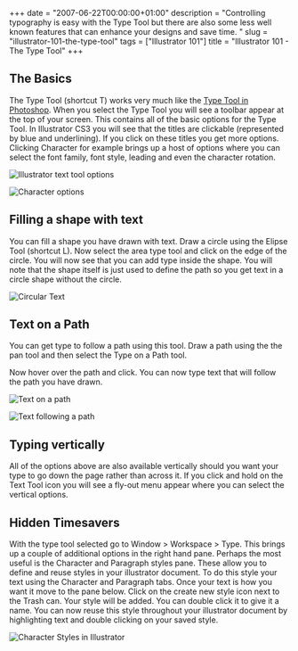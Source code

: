 +++
date = "2007-06-22T00:00:00+01:00"
description = "Controlling typography is easy with the Type Tool but there are also some less well known features that can enhance your designs and save time. "
slug = "illustrator-101-the-type-tool"
tags = ["Illustrator 101"]
title = "Illustrator 101 - The Type Tool"
+++

## The Basics

The Type Tool (shortcut T) works very much like the [Type Tool in Photoshop][1].
When you select the Type Tool you will see a toolbar appear at the top of your
screen. This contains all of the basic options for the Type Tool. In Illustrator
CS3 you will see that the titles are clickable (represented by blue and
underlining). If you click on these titles you get more options. Clicking
Character for example brings up a host of options where you can select the font
family, font style, leading and even the character rotation.

![Illustrator text tool options][2]

![Character options][3]

## Filling a shape with text

You can fill a shape you have drawn with text. Draw a circle using the Elipse
Tool (shortcut L). Now select the area type tool and click on the edge of the
circle. You will now see that you can add type inside the shape. You will note
that the shape itself is just used to define the path so you get text in a
circle shape without the circle.

![Circular Text][4]

## Text on a Path

You can get type to follow a path using this tool. Draw a path using the the pan
tool and then select the Type on a Path tool.

Now hover over the path and click. You can now type text that will follow the
path you have drawn.

![Text on a path][5]

![Text following a path][6]

## Typing vertically

All of the options above are also available vertically should you want your type
to go down the page rather than across it. If you click and hold on the Text
Tool icon you will see a fly-out menu appear where you can select the vertical
options.

## Hidden Timesavers

With the type tool selected go to Window > Workspace > Type. This brings up a
couple of additional options in the right hand pane. Perhaps the most useful is
the Character and Paragraph styles pane. These allow you to define and reuse
styles in your illustrator document. To do this style your text using the
Character and Paragraph tabs. Once your text is how you want it move to the pane
below. Click on the create new style icon next to the Trash can. Your style will
be added. You can double click it to give it a name. You can now reuse this
style throughout your illustrator document by highlighting text and double
clicking on your saved style.

![Character Styles in Illustrator][7]

[1]: /journal/photoshop_101_the_type_tools/
[2]: /images/articles/il_text_tool_options.jpg
[3]: /images/articles/character_options.jpg
[4]: /images/articles/circular_text.png
[5]: /images/articles/text_on_a_path.jpg
[6]: /images/articles/following_path.jpg
[7]: /images/articles/character_style.jpg
